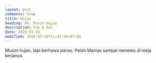 ```yaml
---
layout: post
comments: true
title: Hujan
heading: Ah, Musim Hujan
description: Foo & bar.
date: 2020-03-16
modified: 2020-03-16T11:41:10+07:00
---
```


Musim hujan, tapi berhawa panas. Peluh Mamas sampai menetes di meja kerjanya.
